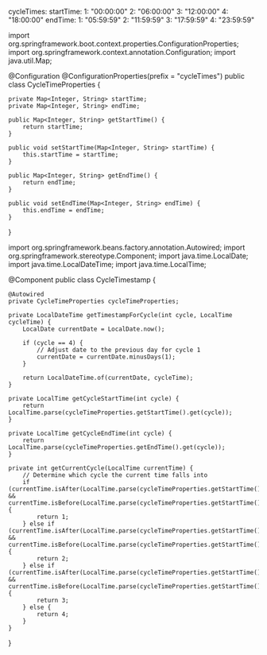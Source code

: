 cycleTimes:
  startTime:
    1: "00:00:00"
    2: "06:00:00"
    3: "12:00:00"
    4: "18:00:00"
  endTime:
    1: "05:59:59"
    2: "11:59:59"
    3: "17:59:59"
    4: "23:59:59"


import org.springframework.boot.context.properties.ConfigurationProperties;
import org.springframework.context.annotation.Configuration;
import java.util.Map;

@Configuration
@ConfigurationProperties(prefix = "cycleTimes")
public class CycleTimeProperties {

    private Map<Integer, String> startTime;
    private Map<Integer, String> endTime;

    public Map<Integer, String> getStartTime() {
        return startTime;
    }

    public void setStartTime(Map<Integer, String> startTime) {
        this.startTime = startTime;
    }

    public Map<Integer, String> getEndTime() {
        return endTime;
    }

    public void setEndTime(Map<Integer, String> endTime) {
        this.endTime = endTime;
    }
}



import org.springframework.beans.factory.annotation.Autowired;
import org.springframework.stereotype.Component;
import java.time.LocalDate;
import java.time.LocalDateTime;
import java.time.LocalTime;

@Component
public class CycleTimestamp {

    @Autowired
    private CycleTimeProperties cycleTimeProperties;

    private LocalDateTime getTimestampForCycle(int cycle, LocalTime cycleTime) {
        LocalDate currentDate = LocalDate.now();

        if (cycle == 4) {
            // Adjust date to the previous day for cycle 1
            currentDate = currentDate.minusDays(1);
        }

        return LocalDateTime.of(currentDate, cycleTime);
    }

    private LocalTime getCycleStartTime(int cycle) {
        return LocalTime.parse(cycleTimeProperties.getStartTime().get(cycle));
    }

    private LocalTime getCycleEndTime(int cycle) {
        return LocalTime.parse(cycleTimeProperties.getEndTime().get(cycle));
    }
    
    private int getCurrentCycle(LocalTime currentTime) {
        // Determine which cycle the current time falls into
        if (currentTime.isAfter(LocalTime.parse(cycleTimeProperties.getStartTime().get(1))) && currentTime.isBefore(LocalTime.parse(cycleTimeProperties.getStartTime().get(2)))) {
            return 1;
        } else if (currentTime.isAfter(LocalTime.parse(cycleTimeProperties.getStartTime().get(2))) && currentTime.isBefore(LocalTime.parse(cycleTimeProperties.getStartTime().get(3)))) {
            return 2;
        } else if (currentTime.isAfter(LocalTime.parse(cycleTimeProperties.getStartTime().get(3))) && currentTime.isBefore(LocalTime.parse(cycleTimeProperties.getStartTime().get(4)))) {
            return 3;
        } else {
            return 4;
        }
    }
}

